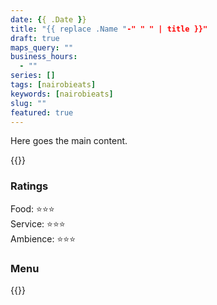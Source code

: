 ```yaml
---
date: {{ .Date }}
title: "{{ replace .Name "-" " " | title }}"
draft: true
maps_query: ""
business_hours:
  - ""
series: []
tags: [nairobieats]
keywords: [nairobieats]
slug: ""
featured: true
---
```


Here goes the main content.

{{<image-gallery key="" titles="">}}

### Ratings

Food: ⭐️⭐️⭐️<br>
Service: ⭐️️⭐️⭐️<br>
Ambience: ⭐⭐️⭐️<br>

### Menu

{{<remote-image-gallery key="">}}
